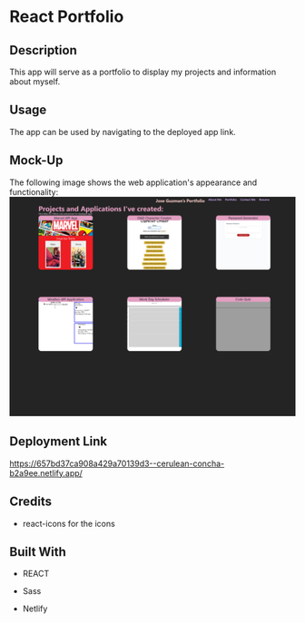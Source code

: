 # React Portfolio



## Description

This app will serve as a portfolio to display my projects and information about myself.


## Usage

The app can be used by navigating to the deployed app link.

## Mock-Up

The following image shows the web application's appearance and functionality: 
![This shows what home page will look like](./src/assets/images/app-preview.png)

## Deployment Link

https://657bd37ca908a429a70139d3--cerulean-concha-b2a9ee.netlify.app/

## Credits

- react-icons for the icons

## Built With

- REACT

- Sass

- Netlify